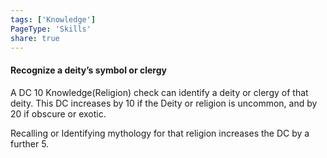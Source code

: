```yaml
---
tags: ['Knowledge']
PageType: 'Skills'
share: true
---
```

#### Recognize a deity’s symbol or clergy

A DC 10 Knowledge(Religion) check can identify a deity or clergy of that deity. This DC increases by 10 if the Deity or religion is uncommon, and by 20 if obscure or exotic.

Recalling or Identifying mythology for that religion increases the DC by a further 5.